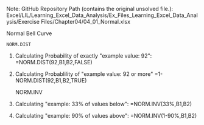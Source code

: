 Note: GitHub Repository Path (contains the original unsolved file.):
Excel/LIL/Learning_Excel_Data_Analysis/Ex_Files_Learning_Excel_Data_Analysis/Exercise Files/Chapter04/04_01_Normal.xlsx

Normal Bell Curve

	NORM.DIST 

1. Calculating Probability of exactly "example value: 92": =NORM.DIST(92,B1,B2,FALSE)
2. Calculating Probablility of "example value: 92 or more" =1-NORM.DIST(92,B1,B2,TRUE)

	NORM.INV 

3. Calculating "example: 33% of values below": =NORM.INV(33%,B1,B2)
4. Calculating "example: 90% of values above": =NORM.INV(1-90%,B1,B2)

